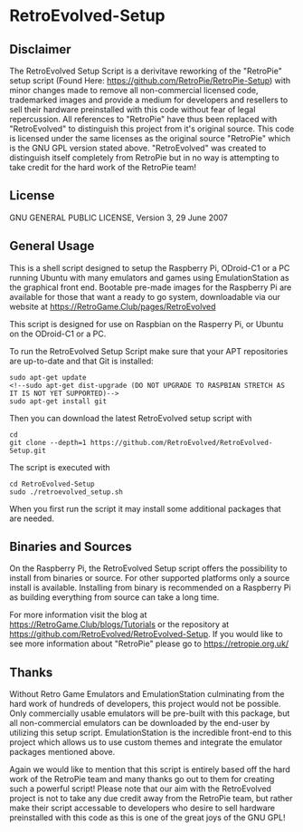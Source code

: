 RetroEvolved-Setup
==============

Disclaimer
------------

The RetroEvolved Setup Script is a derivitave reworking of the "RetroPie" setup script (Found Here: https://github.com/RetroPie/RetroPie-Setup) with minor changes made to remove all non-commercial licensed code, trademarked images and provide a medium for developers and resellers to sell their hardware preinstalled with this code without fear of legal repercussion. All references to "RetroPie" have thus been replaced with "RetroEvolved" to distinguish this project from it's original source. This code is licensed under the same licenses as the original source "RetroPie" which is the GNU GPL version stated above. "RetroEvolved" was created to distinguish itself completely from RetroPie but in no way is attempting to take credit for the hard work of the RetroPie team!

License
-------------

GNU GENERAL PUBLIC LICENSE, Version 3, 29 June 2007

General Usage
-------------

This is a shell script designed to setup the Raspberry Pi, ODroid-C1 or a PC running Ubuntu with many emulators and games using EmulationStation as the graphical front end. Bootable pre-made images for the Raspberry Pi are available for those that want a ready to go system, downloadable via our website at https://RetroGame.Club/pages/RetroEvolved

This script is designed for use on Raspbian on the Rasperry Pi, or Ubuntu on the ODroid-C1 or a PC.

To run the RetroEvolved Setup Script make sure that your APT repositories are up-to-date and that Git is installed:

```shell
sudo apt-get update
<!--sudo apt-get dist-upgrade (DO NOT UPGRADE TO RASPBIAN STRETCH AS IT IS NOT YET SUPPORTED)-->
sudo apt-get install git
```

Then you can download the latest RetroEvolved setup script with

```shell
cd
git clone --depth=1 https://github.com/RetroEvolved/RetroEvolved-Setup.git
```

The script is executed with 

```shell
cd RetroEvolved-Setup
sudo ./retroevolved_setup.sh
```

When you first run the script it may install some additional packages that are needed.

Binaries and Sources
--------------------

On the Raspberry Pi, the RetroEvolved Setup script offers the possibility to install from binaries or source. For other supported platforms only a source install is available. Installing from binary is recommended on a Raspberry Pi as building everything from source can take a long time.

For more information visit the blog at https://RetroGame.Club/blogs/Tutorials or the repository at https://github.com/RetroEvolved/RetroEvolved-Setup. If you would like to see more information about "RetroPie" please go to https://retropie.org.uk/


Thanks
------

Without Retro Game Emulators and EmulationStation culminating from the hard work of hundreds of developers, this project would not be possible. Only commercially usable emulators will be pre-built with this package, but all non-commercial emulators can be downloaded by the end-user by utilizing this setup script. EmulationStation is the incredible front-end to this project which allows us to use custom themes and integrate the emulator packages mentioned above.

Again we would like to mention that this script is entirely based off the hard work of the RetroPie team and many thanks go out to them for creating such a powerful script! Please note that our aim with the RetroEvolved project is not to take any due credit away from the RetroPie team, but rather make their script accessable to developers who desire to sell hardware preinstalled with this code as this is one of the great joys of the GNU GPL!
